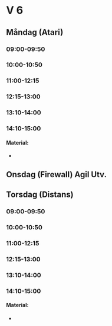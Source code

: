 # V 6
## Måndag (Atari)
### 09:00-09:50 
### 10:00-10:50 
### 11:00-12:15 
### 12:15-13:00 
### 13:10-14:00 
### 14:10-15:00 

#### Material:
* 
  
## Onsdag (Firewall) Agil Utv.
  
## Torsdag (Distans)
### 09:00-09:50 
### 10:00-10:50 
### 11:00-12:15 
### 12:15-13:00 
### 13:10-14:00 
### 14:10-15:00 

#### Material:
* 